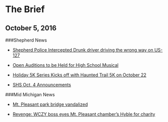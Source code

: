 # The Brief

## October 5, 2016

###Shepherd News

* [Shepherd Police Intercepted Drunk driver driving the wrong way on US-127](10052016/drunkdriver.md)

* [Open Auditions to be Held for High School Musical](10052016/HSMusical.md)

* [Holiday 5K Series Kicks off with Haunted Trail 5K on October 22](10052016/crosscountryholiday5k.md)

* [SHS Oct. 4 Announcements](10052016/shs10042016.md)

###Mid Michigan News

* [Mt. Pleasant park bridge vandalized](http:/www.themorningsun.com/general-news/20161004/mt-pleasant-park-bridge-vandalized)

* [Revenge: WCZY boss eyes Mt. Pleasant chamber’s Hyble for charity](http:/www.themorningsun.com/general-news/20161004/revenge-wczy-boss-eyes-mt-pleasant-chambers-hyble-for-charity)
